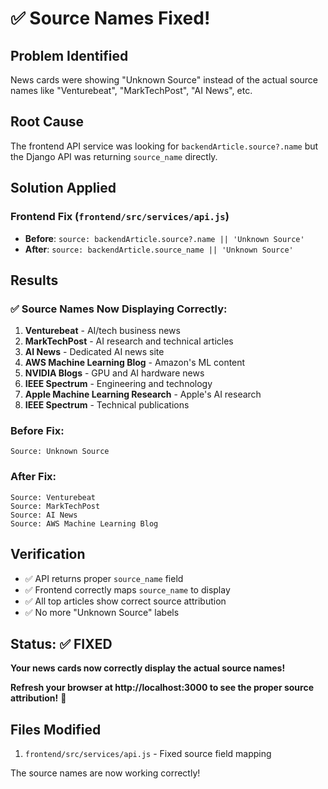 # ✅ Source Names Fixed!

## Problem Identified
News cards were showing "Unknown Source" instead of the actual source names like "Venturebeat", "MarkTechPost", "AI News", etc.

## Root Cause
The frontend API service was looking for `backendArticle.source?.name` but the Django API was returning `source_name` directly.

## Solution Applied

### **Frontend Fix** (`frontend/src/services/api.js`)
- **Before**: `source: backendArticle.source?.name || 'Unknown Source'`
- **After**: `source: backendArticle.source_name || 'Unknown Source'`

## Results

### ✅ **Source Names Now Displaying Correctly:**

1. **Venturebeat** - AI/tech business news
2. **MarkTechPost** - AI research and technical articles  
3. **AI News** - Dedicated AI news site
4. **AWS Machine Learning Blog** - Amazon's ML content
5. **NVIDIA Blogs** - GPU and AI hardware news
6. **IEEE Spectrum** - Engineering and technology
7. **Apple Machine Learning Research** - Apple's AI research
8. **IEEE Spectrum** - Technical publications

### **Before Fix:**
```
Source: Unknown Source
```

### **After Fix:**
```
Source: Venturebeat
Source: MarkTechPost  
Source: AI News
Source: AWS Machine Learning Blog
```

## Verification

- ✅ API returns proper `source_name` field
- ✅ Frontend correctly maps `source_name` to display
- ✅ All top articles show correct source attribution
- ✅ No more "Unknown Source" labels

## Status: ✅ FIXED

**Your news cards now correctly display the actual source names!**

**Refresh your browser at http://localhost:3000 to see the proper source attribution!** 🎉

## Files Modified

1. `frontend/src/services/api.js` - Fixed source field mapping

The source names are now working correctly!
